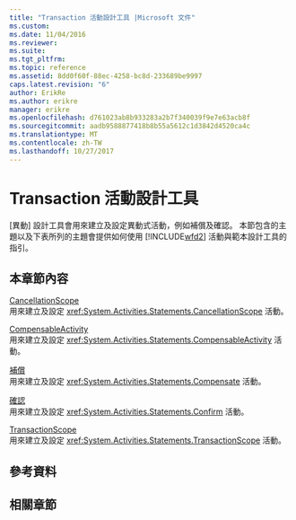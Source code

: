 ```yaml
---
title: "Transaction 活動設計工具 |Microsoft 文件"
ms.custom: 
ms.date: 11/04/2016
ms.reviewer: 
ms.suite: 
ms.tgt_pltfrm: 
ms.topic: reference
ms.assetid: 8dd0f60f-88ec-4258-bc8d-233689be9997
caps.latest.revision: "6"
author: ErikRe
ms.author: erikre
manager: erikre
ms.openlocfilehash: d761023ab8b933283a2b7f340039f9e7e63acb8f
ms.sourcegitcommit: aadb9588877418b8b55a5612c1d3842d4520ca4c
ms.translationtype: MT
ms.contentlocale: zh-TW
ms.lasthandoff: 10/27/2017
---
```

# <a name="transaction-activity-designers"></a>Transaction 活動設計工具
[異動] 設計工具會用來建立及設定異動式活動，例如補償及確認。 本節包含的主題以及下表所列的主題會提供如何使用 [!INCLUDE[wfd2](../workflow-designer/includes/wfd2_md.md)] 活動與範本設計工具的指引。  
  
## <a name="in-this-section"></a>本章節內容  
 [CancellationScope](../workflow-designer/cancellationscope-activity-designer.md)  
 用來建立及設定 <xref:System.Activities.Statements.CancellationScope> 活動。  
  
 [CompensableActivity](../workflow-designer/compensableactivity-activity-designer.md)  
 用來建立及設定 <xref:System.Activities.Statements.CompensableActivity> 活動。  
  
 [補償](../workflow-designer/compensate-activity-designer.md)  
 用來建立及設定 <xref:System.Activities.Statements.Compensate> 活動。  
  
 [確認](../workflow-designer/confirm-activity-designer.md)  
 用來建立及設定 <xref:System.Activities.Statements.Confirm> 活動。  
  
 [TransactionScope](../workflow-designer/transactionscope-activity-designer.md)  
 用來建立及設定 <xref:System.Activities.Statements.TransactionScope> 活動。  
  
## <a name="reference"></a>參考資料  
  
## <a name="related-sections"></a>相關章節